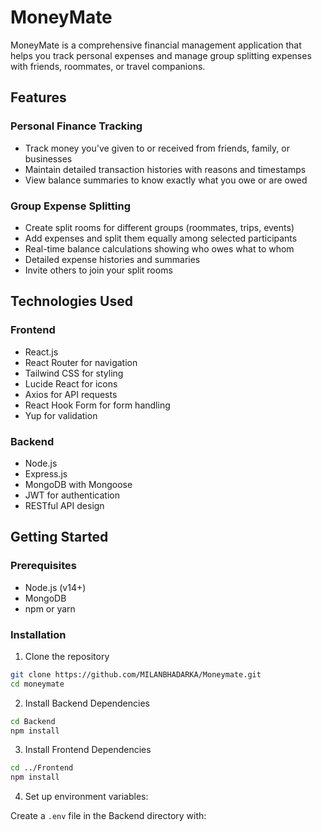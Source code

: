 # MoneyMate

MoneyMate is a comprehensive financial management application that helps you track personal expenses and manage group splitting expenses with friends, roommates, or travel companions.


## Features

### Personal Finance Tracking
- Track money you've given to or received from friends, family, or businesses
- Maintain detailed transaction histories with reasons and timestamps
- View balance summaries to know exactly what you owe or are owed

### Group Expense Splitting
- Create split rooms for different groups (roommates, trips, events)
- Add expenses and split them equally among selected participants
- Real-time balance calculations showing who owes what to whom
- Detailed expense histories and summaries
- Invite others to join your split rooms

## Technologies Used

### Frontend
- React.js
- React Router for navigation
- Tailwind CSS for styling
- Lucide React for icons
- Axios for API requests
- React Hook Form for form handling
- Yup for validation

### Backend
- Node.js
- Express.js
- MongoDB with Mongoose
- JWT for authentication
- RESTful API design


## Getting Started

### Prerequisites
- Node.js (v14+)
- MongoDB
- npm or yarn

### Installation

1. Clone the repository
```bash
git clone https://github.com/MILANBHADARKA/Moneymate.git
cd moneymate
```

2. Install Backend Dependencies
```bash
cd Backend
npm install
```

3. Install Frontend Dependencies
```bash
cd ../Frontend
npm install
```

4. Set up environment variables:

Create a `.env` file in the Backend directory with:
